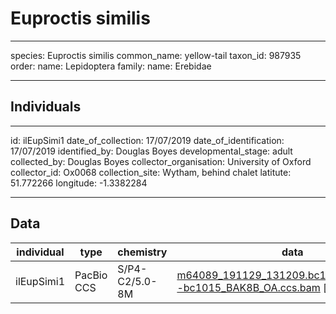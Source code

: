# Euproctis similis

---
species: Euproctis similis
common_name: yellow-tail
taxon_id: 987935
order:
  name: Lepidoptera
family:
  name: Erebidae

---

## Individuals

---
id: ilEupSimi1
date_of_collection: 17/07/2019
date_of_identification: 17/07/2019
identified_by: Douglas Boyes
developmental_stage: adult
collected_by: Douglas Boyes
collector_organisation: University of Oxford
collector_id: Ox0068
collection_site: Wytham, behind chalet
latitute: 51.772266
longitude: -1.3382284

---

## Data

| individual | type       | chemistry      | data |
| ---------- | ---------- | -------------- | ---- |
| ilEupSimi1 | PacBio CCS | S/P4-C2/5.0-8M | [m64089_191129_131209.bc1015_BAK8B_OA--bc1015_BAK8B_OA.ccs.bam](https://darwin.cog.sanger.ac.uk/insects/Euproctis_similis/ilEupSimi1/genomic_data/pacbio/m64089_191129_131209.bc1015_BAK8B_OA--bc1015_BAK8B_OA.ccs.bam) [[pbi](https://darwin.cog.sanger.ac.uk/insects/Euproctis_similis/ilEupSimi1/genomic_data/pacbio/m64089_191129_131209.bc1015_BAK8B_OA--bc1015_BAK8B_OA.ccs.bam.pbi)]|
